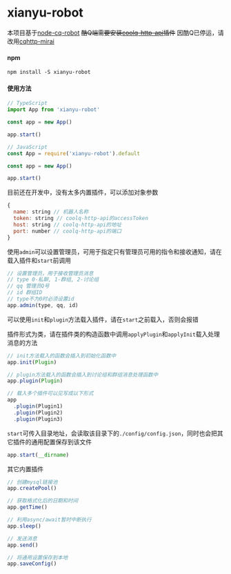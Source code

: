 # xianyu-robot

本项目基于[node-cq-robot](https://github.com/CaoMeiYouRen/node-cq-robot)
~~酷Q端需要安装[coolq-http-api](https://github.com/richardchien/coolq-http-api)插件~~
因酷Q已停运，请改用[cqhttp-mirai](https://github.com/yyuueexxiinngg/cqhttp-mirai)

#### npm
```
npm install -S xianyu-robot
```

#### 使用方法
``` ts
// TypeScript
import App from 'xianyu-robot'

const app = new App()

app.start()

// JavaScript
const App = require('xianyu-robot').default

const app = new App()

app.start()
```

目前还在开发中，没有太多内置插件，可以添加对象参数

```js
{
  name: string // 机器人名称
  token: string // coolq-http-api的accessToken
  host: string // coolq-http-api的地址
  port: number // coolq-http-api的端口
}
```
使用`admin`可以设置管理员，可用于指定只有管理员可用的指令和接收通知，请在载入插件和`start`前调用
```js
// 设置管理员，用于接收管理员消息
// type 0-私聊, 1-群组, 2-讨论组
// qq 管理员Q号
// id 群组ID
// type不为0时必须设置id
app.admin(type, qq, id)
```

可以使用`init`和`plugin`方法载入插件，请在`start`之前载入，否则会报错

插件形式为类，请在插件类的构造函数中调用`applyPlugin`和`applyInit`载入处理消息的方法

```js
// init方法载入的函数会插入到初始化函数中
app.init(Plugin)

// plugin方法载入的函数会插入到讨论组和群组消息处理函数中
app.plugin(Plugin)

// 载入多个插件可以见写成以下形式
app
  .plugin(Plugin1)
  .plugin(Plugin2)
  .plugin(Plugin3)

```
`start`可传入目录地址，会读取该目录下的`./config/config.json`，同时也会把其它插件的通用配置保存到该文件
```js
app.start(__dirname)
```
其它内置插件
```js
// 创建mysql链接池
app.createPool()

// 获取格式化后的日期和时间
app.getTime()

// 利用async/await暂时中断执行
app.sleep()

// 发送消息
app.send()

// 将通用设置保存到本地
app.saveConfig()
```
